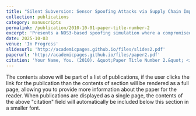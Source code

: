 ```yaml
---
title: "Silent Subversion: Sensor Spoofing Attacks via Supply Chain Implants in Satellite Systems"
collection: publications
category: manuscripts
permalink: /publication/2010-10-01-paper-title-number-2
excerpt: 'Presents a NOS3-based spoofing simulation where a compromised satellite component generates false telemetry accepted as legitimate by ground control.'
date: 2025-10-03
venue: 'In Progress'
slidesurl: 'http://academicpages.github.io/files/slides2.pdf'
paperurl: 'http://academicpages.github.io/files/paper2.pdf'
citation: 'Your Name, You. (2010). &quot;Paper Title Number 2.&quot; <i>Journal 1</i>. 1(2).'
---
```


The contents above will be part of a list of publications, if the user clicks the link for the publication than the contents of section will be rendered as a full page, allowing you to provide more information about the paper for the reader. When publications are displayed as a single page, the contents of the above "citation" field will automatically be included below this section in a smaller font.